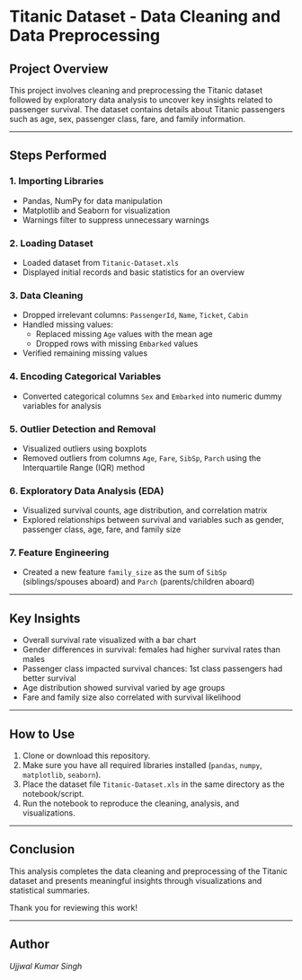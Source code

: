 # Titanic Dataset - Data Cleaning and Data Preprocessing

## Project Overview

This project involves cleaning and preprocessing the Titanic dataset followed by exploratory data analysis to uncover key insights related to passenger survival. The dataset contains details about Titanic passengers such as age, sex, passenger class, fare, and family information.

---

## Steps Performed

### 1. Importing Libraries

- Pandas, NumPy for data manipulation
- Matplotlib and Seaborn for visualization
- Warnings filter to suppress unnecessary warnings

### 2. Loading Dataset

- Loaded dataset from `Titanic-Dataset.xls`
- Displayed initial records and basic statistics for an overview

### 3. Data Cleaning

- Dropped irrelevant columns: `PassengerId`, `Name`, `Ticket`, `Cabin`
- Handled missing values:
  - Replaced missing `Age` values with the mean age
  - Dropped rows with missing `Embarked` values
- Verified remaining missing values

### 4. Encoding Categorical Variables

- Converted categorical columns `Sex` and `Embarked` into numeric dummy variables for analysis

### 5. Outlier Detection and Removal

- Visualized outliers using boxplots
- Removed outliers from columns `Age`, `Fare`, `SibSp`, `Parch` using the Interquartile Range (IQR) method

### 6. Exploratory Data Analysis (EDA)

- Visualized survival counts, age distribution, and correlation matrix
- Explored relationships between survival and variables such as gender, passenger class, age, fare, and family size

### 7. Feature Engineering

- Created a new feature `family_size` as the sum of `SibSp` (siblings/spouses aboard) and `Parch` (parents/children aboard)

---

## Key Insights

- Overall survival rate visualized with a bar chart
- Gender differences in survival: females had higher survival rates than males
- Passenger class impacted survival chances: 1st class passengers had better survival
- Age distribution showed survival varied by age groups
- Fare and family size also correlated with survival likelihood

---

## How to Use

1. Clone or download this repository.
2. Make sure you have all required libraries installed (`pandas`, `numpy`, `matplotlib`, `seaborn`).
3. Place the dataset file `Titanic-Dataset.xls` in the same directory as the notebook/script.
4. Run the notebook to reproduce the cleaning, analysis, and visualizations.

---

## Conclusion

This analysis completes the data cleaning and preprocessing of the Titanic dataset and presents meaningful insights through visualizations and statistical summaries. 

Thank you for reviewing this work!

---

## Author

*Ujjwal Kumar Singh*

